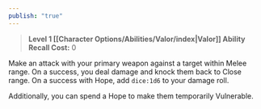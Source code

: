 ```yaml
---
publish: "true"
---
```

> **Level 1 [[Character Options/Abilities/Valor/index|Valor]] Ability**
> **Recall Cost:** 0

Make an attack with your primary weapon against a target within Melee range. On a success, you deal damage and knock them back to Close range. On a success with Hope, add  `dice:1d6` to your damage roll.

Additionally, you can spend a Hope to make them temporarily Vulnerable.
